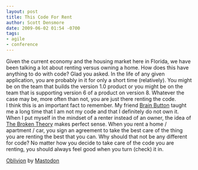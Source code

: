 ```yaml
---
layout: post
title: This Code For Rent
author: Scott Densmore
date: 2009-06-02 01:54 -0700
tags:
- agile
- conference
---
```


Given the current economy and the housing market here in Florida, we have been talking a lot about renting versus owning a home. How does this have anything to do with code? Glad you asked. In the life of any given application, you are probably in it for only a short time (relatively). You might be on the team that builds the version 1.0 product or you might be on the team that is supporting version 6 of a product on version 8. Whatever the case may be, more often than not, you are just there renting the code.  
I think this is an important fact to remember. My friend [Brain Button](http://www.agileprogrammer.com/oneagilecoder/) taught me a long time that I am not my code and that I definitely do not own it. When I put myself in the mindset of a renter instead of an owner, the idea of [The Broken Theory](http://en.wikipedia.org/wiki/Broken_Window_Theory) makes perfect sense. When you rent a home / apartment / car, you sign an agreement to take the best care of the thing you are renting the best that you can. Why should that not be any different for code? No matter how you decide to take care of the code you are renting, you should always feel good when you turn (check) it in.  

[Oblivion](http://www.last.fm/music/Mastodon/_/Oblivion) by [Mastodon](http://www.last.fm/music/Mastodon)